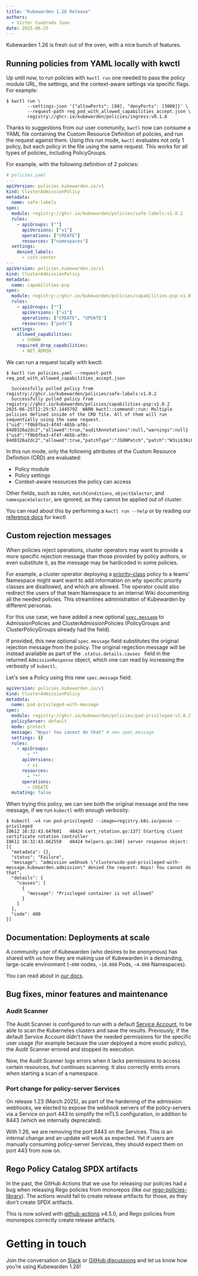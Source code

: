 ```yaml
---
title: "Kubewarden 1.26 Release"
authors:
  - Víctor Cuadrado Juan
date: 2025-06-25
---
```


Kubewarden 1.26 is fresh out of the oven, with a nice bunch of features.

## Running policies from YAML locally with kwctl

Up until now, to run policies with `kwctl run` one needed to pass the policy
module URL, the settings, and the context-aware settings via
specific flags. For example:

```console
$ kwctl run \
        --settings-json '{"allowPorts": [80], "denyPorts": [3000]}' \
        --request-path req_pod_with_allowed_capabilities_accept.json \
        registry://ghcr.io/kubewarden/policies/ingress:v0.1.8
```

Thanks to suggestions from our user community, `kwctl` now can consume a YAML
file containing the Custom Resource Definition of policies, and run the request
against them. Using this run mode, `kwctl` evaluates not only 1 policy, but
each policy in the file using the same request. This works for all types of
policies, including PolicyGroups.

For example, with the following definition of 2 policies:

```yaml
# policies.yaml
---
apiVersion: policies.kubewarden.io/v1
kind: ClusterAdmissionPolicy
metadata:
  name: safe-labels
spec:
  module: registry://ghcr.io/kubewarden/policies/safe-labels:v1.0.2
  rules:
    - apiGroups: [""]
      apiVersions: ["v1"]
      operations: ["CREATE"]
      resources: ["namespaces"]
  settings:
    denied_labels:
      - cost-center
---
apiVersion: policies.kubewarden.io/v1
kind: ClusterAdmissionPolicy
metadata:
  name: capabilities-psp
spec:
  module: registry://ghcr.io/kubewarden/policies/capabilities-psp:v1.0.2
  rules:
    - apiGroups: [""]
      apiVersions: ["v1"]
      operations: ["CREATE", "UPDATE"]
      resources: ["pods"]
  settings:
    allowed_capabilities:
      - CHOWN
    required_drop_capabilities:
      - NET_ADMIN
```

We can run a request locally with kwctl:

```console
$ kwctl run policies.yaml --request-path req_pod_with_allowed_capabilities_accept.json

  Successfully pulled policy from registry://ghcr.io/kubewarden/policies/safe-labels:v1.0.2
  Successfully pulled policy from registry://ghcr.io/kubewarden/policies/capabilities-psp:v1.0.2                                                                                                                                                                                                                                2025-06-25T12:25:57.144579Z  WARN kwctl::command::run: Multiple policies defined inside of the CRD file. All of them will run sequentially using the same request.
{"uid":"f0b8fba3-4f4f-465b-af8c-84d0326a2dc2","allowed":true,"auditAnnotations":null,"warnings":null}
{"uid":"f0b8fba3-4f4f-465b-af8c-84d0326a2dc2","allowed":true,"patchType":"JSONPatch","patch":"W3sib3AiOiJhZGQiLCJwYXRoIjoiL2FwaVZlcnNpb24iLCJ2YWx1ZSI6InYxIn0seyJvcCI6ImFkZCIsInBhdGgiOiIva2luZCIsInZhbHVlIjoiUG9kIn0seyJvcCI6ImFkZCIsInBhdGgiOiIvc3BlYy9jb250YWluZXJzLzAvc2VjdXJpdHlDb250ZXh0L2NhcGFiaWxpdGllcy9kcm9wIiwidmFsdWUiOlsiTkVUX0FETUlOIl19XQ==","auditAnnotations":null,"warnings":null}
```

In this run mode, only the following attributes of the Custom Resource
Definition (CRD) are evaluated:

- Policy module
- Policy settings
- Context-aware resources the policy can access

Other fields, such as rules, `matchConditions`, `objectSelector`, and
`namespaceSelector`, are ignored, as they cannot be applied out of cluster.

You can read about this by performing a `kwctl run --help` or by reading our
[reference docs](https://docs.kubewarden.io/reference/kwctl-cli#kwctl-run) for
kwctl.

## Custom rejection messages

When policies reject operations, cluster operators may want to provide a more
specific rejection message than those provided by policy authors, or even
substitute it, as the message may be hardcoded in some policies.

For example, a cluster operator deploying a
[priority-class](https://artifacthub.io/packages/kubewarden/priority-class-policy/priority-class-policy)
policy to a teams' Namespace might want want to add information on _why_
specific priority classes are disallowed, and which are allowed. The
operator could also redirect the users of that team Namespace to an internal
Wiki documenting all the needed policies. This streamlines administration of
Kubewarden by different personas.

For this use case, we have added a new optional
[`spec.message`](https://docs.kubewarden.io/reference/CRDs#policyspec) to
AdmissionPolicies and ClusterAdmissionPolicies (PolicyGroups and
ClusterPolicyGroups already had the field).

If provided, this new optional `spec.message` field substitutes the original
rejection message from the policy. The original regection message will be
instead available as part of the `.status.details.causes ` field in the
returned `AdmissionResponse` object, which one can read by increasing the
verbosity of `kubectl`.

Let's see a Policy using this new `spec.message` field:

```yaml
apiVersion: policies.kubewarden.io/v1
kind: ClusterAdmissionPolicy
metadata:
  name: pod-privileged-with-message
spec:
  module: registry://ghcr.io/kubewarden/policies/pod-privileged:v1.0.2
  policyServer: default
  mode: protect
  message: "Nops! You cannot do that" # new spec.message
  settings: {}
  rules:
    - apiGroups:
        - ""
      apiVersions:
        - v1
      resources:
        - "*"
      operations:
        - CREATE
  mutating: false
```

When trying this policy, we can see both the original message and the new message,
if we run `kubectl` with enough verbosity:

```console
$ kubectl -v4 run pod-privileged2 --image=registry.k8s.io/pause --privileged
I0612 16:32:43.647601   48424 cert_rotation.go:137] Starting client certificate rotation controller
I0612 16:32:43.662550   48424 helpers.go:246] server response object: [{
  "metadata": {},
  "status": "Failure",
  "message": "admission webhook \"clusterwide-pod-privileged-with-message.kubewarden.admission\" denied the request: Nops! You cannot do that",
  "details": {
    "causes": [
      {
        "message": "Privileged container is not allowed"
      }
    ]
  },
  "code": 400
}]
```

## Documentation: Deployments at scale

A community user of Kubewarden (who desires to be anonymous) has shared with us
how they are making use of Kubewarden in a demanding, large-scale environment
(`~400` nodes, `~10.000` Pods, `~4.000` Namespaces).

You can read about in [our docs](https://docs.kubewarden.io/howtos/deploy-at-scale).

## Bug fixes, minor features and maintenance

### Audit Scanner

The Audit Scanner is configured to run with a default [Service
Account](https://docs.kubewarden.io/explanations/audit-scanner#permissions-and-serviceaccounts),
to be able to scan the Kubernetes clusters and save the results.
Previously, if the default Service Account didn't have the needed permissions
for the specific user usage (for example because the user deployed a more exotic policy),
the Audit Scanner errored and stopped its execution.

Now, the Audit Scanner logs errors when it lacks permissions to access certain
resources, but continues scanning. It also correctly emits errors when starting a scan
of a namespace.

### Port change for policy-server Services

On release 1.23 (March 2025), as part of the hardening of the admission
webhooks, we elected to expose the webhook servers of the policy-servers via a
Service on port 443 to simplify the mTLS configuration, in addition to 8443
(which we internally deprecated).

With 1.26, we are removing the port 8443 on the Services. This is an internal
change and an update will work as expected. Yet if users are manually consuming
policy-server Services, they should expect them on port 443 from now on.

## Rego Policy Catalog SPDX artifacts

In the past, the GitHub Actions that we use for releasing our policies had a bug
when releasing Rego policies from monorepos (like our
[rego-policies-library](https://github.com/kubewarden/rego-policies-library)).
The actions would fail to create release artifacts for those, as they don't
create SPDX artifacts.

This is now solved with
[github-actions](https://github.com/kubewarden/github-actions/releases) v4.5.0,
and Rego policies from monorepos correctly create release artifacts.

# Getting in touch

Join the conversation on
[Slack](https://kubernetes.slack.com/?redir=%2Fmessages%2Fkubewarden) or
[GitHub discussions](https://github.com/orgs/kubewarden/discussions) and let us
know how you’re using Kubewarden 1.26!
